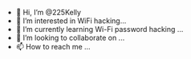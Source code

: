 - 👋 Hi, I’m @225Kelly
- 👀 I’m interested in WiFi hacking...
- 🌱 I’m currently learning Wi-Fi  password hacking ...
- 💞️ I’m looking to collaborate on ...
- 📫 How to reach me ...

<!---
225Kelly/225Kelly is a ✨ special ✨ repository because its `README.md` (this file) appears on your GitHub profile.
You can click the Preview link to take a look at your changes.
--->
